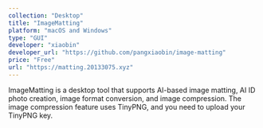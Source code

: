 ```yaml
---
collection: "Desktop"
title: "ImageMatting"
platform: "macOS and Windows"
type: "GUI"
developer: "xiaobin"
developer_url: "https://github.com/pangxiaobin/image-matting"
price: "Free"
url: "https://matting.20133075.xyz"
---
```


ImageMatting is a desktop tool that supports AI-based image matting, AI ID photo creation, image format conversion, and image compression. The image compression feature uses TinyPNG, and you need to upload your TinyPNG key.
